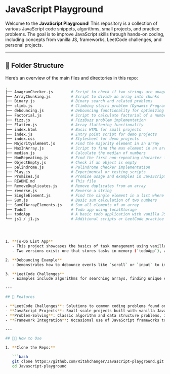 # JavaScript Playground

Welcome to the **JavaScript Playground**! This repository is a collection of various JavaScript code snippets, algorithms, small projects, and practice problems. The goal is to improve JavaScript skills through hands-on coding, including concepts from vanilla JS, frameworks, LeetCode challenges, and personal projects.

---

## 📂 Folder Structure

Here’s an overview of the main files and directories in this repo:

```bash
.
├── AnagramChecker.js        # Script to check if two strings are anagrams
├── ArrayChunking.js         # Script to divide an array into chunks
├── Binary.js                # Binary search and related problems
├── climb.js                 # Climbing stairs problem (Dynamic Programming)
├── debouncing.js            # Debouncing functionality for optimizing events
├── Factorial.js             # Script to calculate factorial of a number
├── fizz.js                  # FizzBuzz problem implementation
├── Flatten.js               # Array flattening functionality
├── index.html               # Basic HTML for small projects
├── index.js                 # Entry point script for demo projects
├── index.css                # Stylesheet for demo projects
├── MajorityElement.js       # Find the majority element in an array
├── MaxInArray.js            # Script to find the max element in an array
├── median.js                # Calculate the median of numbers
├── NonRepeating.js          # Find the first non-repeating character in a string
├── ObjectEmpty.js           # Check if an object is empty
├── palindrome.js            # Palindrome checker implementation
├── Play.js                  # Experimental or testing scripts
├── Promises.js              # Promise usage and examples in JavaScript
├── README.md                # This file
├── RemoveDuplicates.js      # Remove duplicates from an array
├── reverse.js               # Reverse a string
├── SingleElement.js         # Find the single element in a list where others are repeated
├── Sum.js                   # Basic sum calculation of two numbers
├── SumOfArrayElements.js    # Sum all elements of an array
├── Todo2                    # Todo app using localStorage
├── todoApp                  # A basic todo application with vanilla JS, HTML, and CSS
└── js1 / j1.js              # Additional scripts or LeetCode practice files




1. **To-Do List App**
   - This project showcases the basics of task management using vanilla JavaScript.
   - Two versions exist: one that stores tasks in memory (`todoApp`), and another using `localStorage` to persist tasks (`Todo2`).

2. **Debouncing Example**
   - Demonstrates how to debounce events like `scroll` or `input` to improve performance by limiting function calls.

3. **LeetCode Challenges**
   - Examples include algorithms for searching arrays, finding unique elements, majority elements, and working with strings (palindromes, anagrams, etc.).

---

## 🚀 Features

- **LeetCode Challenges**: Solutions to common coding problems found on platforms like LeetCode, including algorithms for searching, sorting, dynamic programming, and more.
- **JavaScript Projects**: Small-scale projects built with vanilla JavaScript, HTML, and CSS. Examples include to-do list apps, debouncing examples, and more.
- **Problem-Solving**: Classic algorithm and data structure problems, including factorials, palindrome checkers, array manipulations, etc.
- **Framework Integration**: Occasional use of JavaScript frameworks to test out various tools and enhance skills with different libraries and frameworks.

---

## 🧑‍💻 How to Use

1. **Clone the Repo:**

   ```bash
   git clone https://github.com/Ritahchanger/Javascript-playground.git
   cd Javascript-playground
